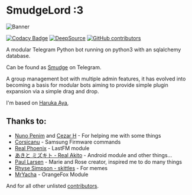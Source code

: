 # SmudgeLord :3

![Banner](https://github.com/RenatohRibeiro/SmudgeLord/blob/Smudge/smudge.jpeg?raw=true)

[![Codacy Badge](https://app.codacy.com/project/badge/Grade/b97fcc04647642459c1e14469548e98e)](https://www.codacy.com/manual/RenatohRibeiro/SmudgeLord?utm_source=github.com&amp;utm_medium=referral&amp;utm_content=RenatohRibeiro/SmudgeLord&amp;utm_campaign=Badge_Grade)
[![DeepSource](https://static.deepsource.io/deepsource-badge-light-mini.svg)](https://deepsource.io/gh/RenatohRibeiro/SmudgeLord/?ref=repository-badge)
[![GitHub contributors](https://img.shields.io/github/contributors/RenatohRibeiro/SmudgeLord.svg)](https://GitHub.com/RenatohRibeiro/SmudgeLord/graphs/contributors/)

A modular Telegram Python bot running on python3 with an sqlalchemy database.

Can be found as [Smudge](https://SmudgeLordBOT) on Telegram.

A group management bot with multiple admin features, it has evolved into becoming a basis for modular
bots aiming to provide simple plugin expansion via a simple drag and drop.

I'm based on [Haruka Aya](https://t.me/HarukaAyaBot),


## Thanks to:
* [Nuno Penim](https://github.com/nunopenim) and [Cezar H](https://https://github.com/usernein) - For helping me with some things
* [Corsicanu](https://github.com/corsicanu) - Samsung Firmware commands
* [Real Phoenix](https://github.com/rsktg) - LastFM module
* [あきと ミズキト - Real Akito](https://github.com/RealAkito) - Android module and other things...
* [Paul Larsen](https://github.com/PaulSonOfLars) - Marie and Rose creator, inspired me to do many things
* [Rhyse Simpson - skittles](https://github.com/skittles9823) - For memes
* [MrYacha](https://gitlab.com/MrYacha/HarukaAya) - OrangeFox Module

And for all other unlisted [contributors](https://github.com/RenatohRibeiro/SmudgeLord/graphs/contributors).
